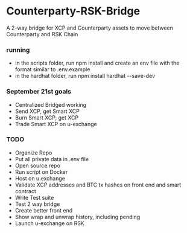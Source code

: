 # Counterparty-RSK-Bridge

A 2-way bridge for XCP and Counterparty assets to move between Counterparty and RSK Chain

### running

- in the scripts folder, run npm install and create an env file with the format similar to .env.example
- in the hardhat folder, run npm install hardhat --save-dev

### September 21st goals

- Centralized Bridged working
- Send XCP, get Smart XCP
- Burn Smart XCP, get XCP
- Trade Smart XCP on u-exchange

### TODO

- Organize Repo
- Put all private data in .env file
- Open source repo
- Run script on Docker
- Host on u.exchange
- Validate XCP addresses and BTC tx hashes on front end and smart contract
- Write Test suite
- Test 2 way bridge
- Create better front end
- Show wrap and unwrap history, including pending
- Launch u-exchange on RSK
